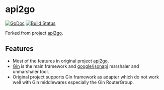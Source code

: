 # api2go

[![GoDoc](https://godoc.org/github.com/cention-sany/api2go?status.svg)](https://godoc.org/github.com/cention-sany/api2go)
[![Build Status](https://travis-ci.org/manyminds/api2go.svg?branch=master)](https://travis-ci.org/manyminds/api2go)

Forked from project [api2go](https://github.com/manyminds/api2go).

## Features
- Most of the features in original project [api2go](https://github.com/manyminds/api2go).
- [Gin](https://github.com/gin-gonic/gin) is the main framework and [google/jsonapi](https://github.com/google/jsonapi) marshaler and unmarshaler tool.
- Original project supports Gin framework as adapter which do not work well with Gin middlewares especially the Gin RouterGroup.
